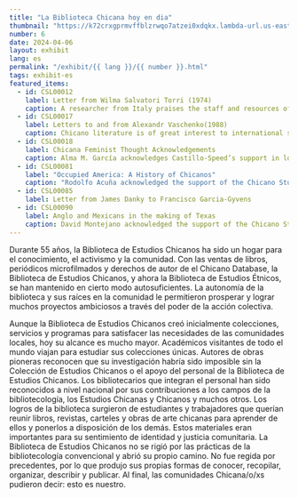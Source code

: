 ```yaml
---
title: "La Biblioteca Chicana hoy en dia"
thumbnail: "https://k72crxgprmvffblzrwqo7atzei0xdqkx.lambda-url.us-east-1.on.aws/iiif/2/bibliopolitica_CSL00012_CSL00012_002/820,203,2060,1774/full/0/default.jpg"
number: 6
date: 2024-04-06
layout: exhibit
lang: es
permalink: "/exhibit/{{ lang }}/{{ number }}.html"
tags: exhibit-es
featured_items:
  - id: CSL00012
    label: Letter from Wilma Salvatori Torri (1974)
    caption: A researcher from Italy praises the staff and resources of the Chicano Studies Library as well as its function as a meeting place for Chicanos.
  - id: CSL00017
    label: Letters to and from Alexandr Vaschenko(1988)
    caption: Chicano literature is of great interest to international scholars. A researcher from Moscow was grateful for the materials he found in the Chicano Studies Library in 1987.
  - id: CSL00018
    label: Chicana Feminist Thought Acknowledgements
    caption: Alma M. García acknowledges Castillo-Speed’s support in locating documents on Chicana Feminist Thought
  - id: CSL00081
    label: "Occupied America: A History of Chicanos"
    caption: "Rodolfo Acuña acknowledged the support of the Chicano Studies Library at UC Berkeley in the seminal text Occupied America: A History of Chicanos"
  - id: CSL00085
    label: Letter from James Danky to Francisco Garcia-Gyvens
  - id: CSL00090
    label: Anglo and Mexicans in the making of Texas
    caption: David Montejano acknowledged the support of the Chicano Studies Library at UC Berkeley in the seminal text Anglos and Mexican in the Making of Texas, 1836-1986  
---
```

Durante 55 años, la Biblioteca de Estudios Chicanos ha sido un hogar para el conocimiento, el activismo y la comunidad. Con las ventas de libros, periódicos microfilmados y derechos de autor de el Chicano Database, la Biblioteca de Estudios Chicanos, y ahora la Biblioteca de Estudios Étnicos, se han mantenido en cierto modo autosuficientes. La autonomía de la biblioteca y sus raíces en la comunidad le permitieron prosperar y lograr muchos proyectos ambiciosos a través del poder de la acción colectiva.

Aunque la Biblioteca de Estudios Chicanos creó inicialmente colecciones, servicios y programas para satisfacer las necesidades de las comunidades locales, hoy su alcance es mucho mayor. Académicos visitantes de todo el mundo viajan para estudiar sus colecciones únicas. Autores de obras pioneras reconocen que su investigación habría sido imposible sin la Colección de Estudios Chicanos o el apoyo del personal de la Biblioteca de Estudios Chicanos. Los bibliotecarios que integran el personal han sido reconocidos a nivel nacional por sus contribuciones a los campos de la bibliotecología, los Estudios Chicanas y Chicanos y muchos otros.  Los logros de la biblioteca surgieron de estudiantes y trabajadores que querían reunir libros, revistas, carteles y obras de arte chicanas para aprender de ellos y ponerlos a disposición de los demás. Estos materiales eran importantes para su sentimiento de identidad y justicia comunitaria. La Biblioteca de Estudios Chicanos no se rigió por las prácticas de la bibliotecología convencional y abrió su propio camino. No fue regida por precedentes, por lo que produjo sus propias formas de conocer, recopilar, organizar, describir y publicar. Al final, las comunidades Chicana/o/xs pudieron decir: esto es nuestro.
